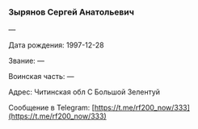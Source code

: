 ### Зырянов Сергей Анатольевич

—

Дата рождения: 1997-12-28

Звание: —

Воинская часть: —

Адрес: Читинская обл С Большой Зелентуй

Сообщение в Telegram: [https://t.me/rf200_now/333](https://t.me/rf200_now/333)
